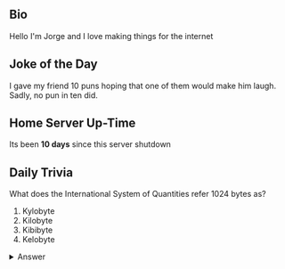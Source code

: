 ## Bio

Hello I'm Jorge and I love making things for the internet

## Joke of the Day

I gave my friend 10 puns hoping that one of them would make him laugh. Sadly, no pun in ten did.

## Home Server Up-Time

Its been **10 days** since this server shutdown


## Daily Trivia

What does the International System of Quantities refer 1024 bytes as?
 1. Kylobyte
 2. Kilobyte
 3. Kibibyte
 4. Kelobyte

<details>
  <summary>Answer</summary>
  Kibibyte
</details>
